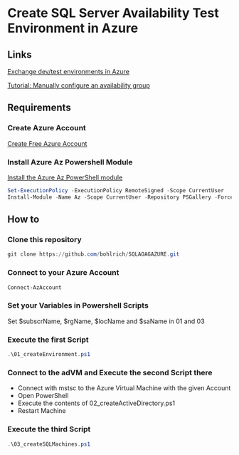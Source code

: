 # Create SQL Server Availability Test Environment in Azure

## Links

[Exchange dev/test environments in Azure](https://docs.microsoft.com/en-us/exchange/plan-and-deploy/deploy-new-installations/create-azure-test-environments?view=exchserver-2019)

[Tutorial: Manually configure an availability group](https://docs.microsoft.com/en-us/azure/azure-sql/virtual-machines/windows/availability-group-manually-configure-tutorial-single-subnet)

## Requirements

### Create Azure Account

[Create Free Azure Account](https://azure.microsoft.com/de-de/free/)

### Install Azure Az Powershell Module

[Install the Azure Az PowerShell module](https://docs.microsoft.com/de-de/powershell/azure/install-az-ps?view=azps-7.0.0)

```powershell
Set-ExecutionPolicy -ExecutionPolicy RemoteSigned -Scope CurrentUser
Install-Module -Name Az -Scope CurrentUser -Repository PSGallery -Force
```

## How to

### Clone this repository

```powershell
git clone https://github.com/bohlrich/SQLAOAGAZURE.git
```

### Connect to your Azure Account

```powershell
Connect-AzAccount
```

### Set your Variables in Powershell Scripts

Set $subscrName, $rgName, $locName and $saName in 01 and 03

### Execute the first Script

```powershell
.\01_createEnvironment.ps1
```

### Connect to the adVM and Execute the second Script there

- Connect with mstsc to the Azure Virtual Machine with the given Account
- Open PowerShell
- Execute the contents of 02_createActiveDirectory.ps1
- Restart Machine

### Execute the third Script

```powershell
.\03_createSQLMachines.ps1
```

